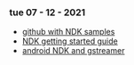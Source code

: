 ### tue 07 - 12 - 2021
* [github with NDK samples](https://github.com/android/ndk-samples)
* [NDK getting started guide](https://developer.android.com/ndk/guides)
* [android NDK and gstreamer](https://gstreamer.freedesktop.org/documentation/installing/for-android-development.html?gi-language=c)